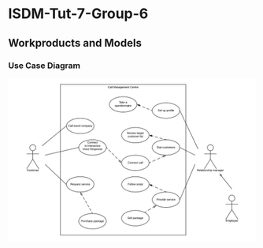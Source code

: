 # ISDM-Tut-7-Group-6

## Workproducts and Models
### Use Case Diagram
![](https://github.com/aishaxsyed/ISDM-Tut-7-Group-6/blob/master/Use%20Case%20Diagram.png)

